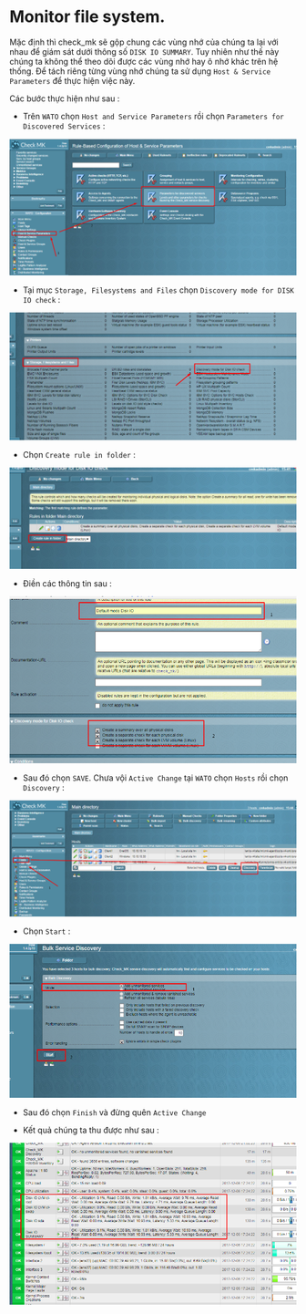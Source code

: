 # Monitor file system.

Mặc định thì check_mk sẽ gộp chung các vùng nhớ của chúng ta lại với nhau để giám sát dưới thông số `DISK IO SUMMARY`. Tuy nhiên như thế này chúng ta không thể theo dõi được 
các vùng nhớ hay ô nhớ khác trên hệ thống. Để tách riêng từng vùng nhớ chúng ta sử dụng `Host & Service Parameters` để thực hiện việc này.

Các bước thực hiện như sau :

- Trên  `WATO` chọn `Host and Service Parameters` rồi chọn `Parameters for Discovered Services` :

![fs-1](/images/fs-1.png)

- Tại mục `Storage, Filesystems and Files` chọn `Discovery mode for DISK IO check` :

![fs-2](/images/fs-2.png)

- Chọn `Create rule in folder` :

![fs-3](/images/fs-3.png)

- Điền các thông tin sau :

![fs-4](/images/fs-4.png)

-  Sau đó chọn `SAVE`. Chưa vội `Active Change` tại `WATO` chọn `Hosts` rồi chọn `Discovery` :

![fs-5](/images/fs-5.png)

- Chọn `Start` :

![fs-6](/images/fs-6.png)

- Sau đó chọn `Finish` và đừng quên `Active Change`

- Kết quả chúng ta thu được như sau :

![fs-7](/images/fs-7.png)
